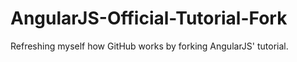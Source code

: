 AngularJS-Official-Tutorial-Fork
=================================

Refreshing myself how GitHub works by forking AngularJS' tutorial.
